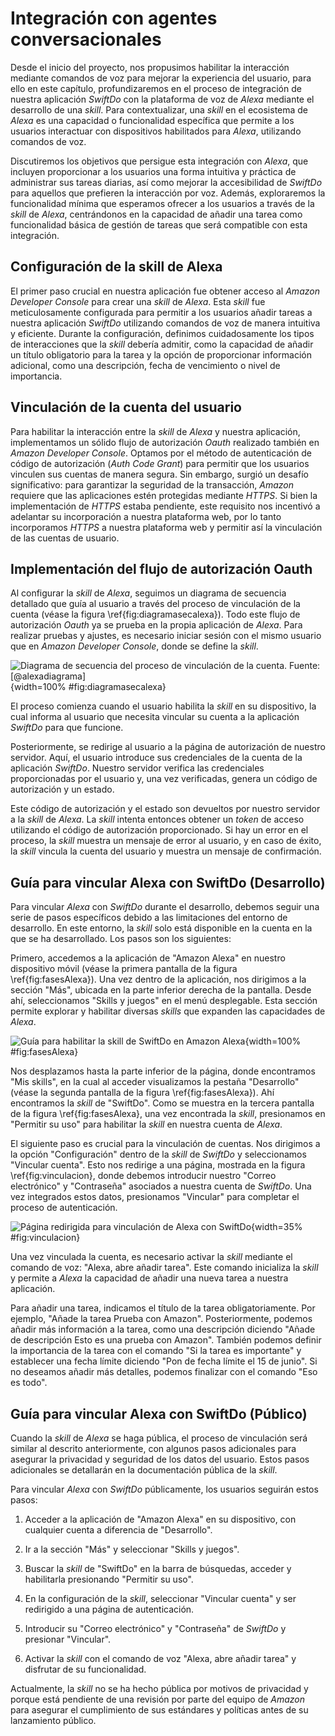# Integración con agentes conversacionales

Desde el inicio del proyecto, nos propusimos habilitar la interacción mediante comandos de voz para mejorar la experiencia del usuario, para ello en este capítulo, profundizaremos en el proceso de integración de nuestra aplicación *SwiftDo* con la plataforma de voz de *Alexa* mediante el desarrollo de una *skill*. Para contextualizar, una *skill* en el ecosistema de *Alexa* es una capacidad o funcionalidad específica que permite a los usuarios interactuar con dispositivos habilitados para *Alexa*, utilizando comandos de voz.

Discutiremos los objetivos que persigue esta integración con *Alexa*, que incluyen proporcionar a los usuarios una forma intuitiva y práctica de administrar sus tareas diarias, así como mejorar la accesibilidad de *SwiftDo* para aquellos que prefieren la interacción por voz. Además, exploraremos la funcionalidad mínima que esperamos ofrecer a los usuarios a través de la *skill* de *Alexa*, centrándonos en la capacidad de añadir una tarea como funcionalidad básica de gestión de tareas que será compatible con esta integración.

## Configuración de la skill de Alexa

El primer paso crucial en nuestra aplicación fue obtener acceso al *Amazon Developer Console* para crear una *skill* de *Alexa*. Esta *skill* fue meticulosamente configurada para permitir a los usuarios añadir tareas a nuestra aplicación *SwiftDo* utilizando comandos de voz de manera intuitiva y eficiente. Durante la configuración, definimos cuidadosamente los tipos de interacciones que la *skill* debería admitir, como la capacidad de añadir un título obligatorio para la tarea y la opción de proporcionar información adicional, como una descripción, fecha de vencimiento o nivel de importancia.

## Vinculación de la cuenta del usuario

Para habilitar la interacción entre la *skill* de *Alexa* y nuestra aplicación, implementamos un sólido flujo de autorización *Oauth* realizado también en *Amazon Developer Console*. Optamos por el método de autenticación de código de autorización (*Auth Code Grant*) para permitir que los usuarios vinculen sus cuentas de manera segura. Sin embargo, surgió un desafío significativo: para garantizar la seguridad de la transacción, *Amazon* requiere que las aplicaciones estén protegidas mediante *HTTPS*. Si bien la implementación de *HTTPS* estaba pendiente, este requisito nos incentivó a adelantar su incorporación a nuestra plataforma web, por lo tanto incorporamos *HTTPS*  a nuestra plataforma web y permitir así la vinculación de las cuentas de usuario.

## Implementación del flujo de autorización Oauth

Al configurar la *skill* de *Alexa*, seguimos un diagrama de secuencia detallado que guía al usuario a través del proceso de vinculación de la cuenta (véase la figura \ref{fig:diagramasecalexa}). Todo este flujo de autorización *Oauth* ya se prueba en la propia aplicación de *Alexa*. Para realizar pruebas y ajustes, es necesario iniciar sesión con el mismo usuario que en *Amazon Developer Console*, donde se define la *skill*.

![Diagrama de secuencia del proceso de vinculación de la cuenta. Fuente: [@alexadiagrama]](img/diagramasecalexa.png){width=100% #fig:diagramasecalexa}

El proceso comienza cuando el usuario habilita la *skill* en su dispositivo, la cual informa al usuario que necesita vincular su cuenta a la aplicación *SwiftDo* para que funcione.

Posteriormente, se redirige al usuario a la página de autorización de nuestro servidor. Aquí, el usuario introduce sus credenciales de la cuenta de la aplicación *SwiftDo*. Nuestro servidor verifica las credenciales proporcionadas por el usuario y, una vez verificadas, genera un código de autorización y un estado.

Este código de autorización y el estado son devueltos por nuestro servidor a la *skill* de *Alexa*. La *skill* intenta entonces obtener un *token* de acceso utilizando el código de autorización proporcionado. Si hay un error en el proceso, la *skill* muestra un mensaje de error al usuario, y en caso de éxito, la *skill* vincula la cuenta del usuario y muestra un mensaje de confirmación.

## Guía para vincular Alexa con SwiftDo (Desarrollo)

Para vincular *Alexa* con *SwiftDo* durante el desarrollo, debemos seguir una serie de pasos específicos debido a las limitaciones del entorno de desarrollo. En este entorno, la *skill* solo está disponible en la cuenta en la que se ha desarrollado. Los pasos son los siguientes:

Primero, accedemos a la aplicación de "Amazon Alexa" en nuestro dispositivo móvil (véase la primera pantalla de la figura \ref{fig:fasesAlexa}). Una vez dentro de la aplicación, nos dirigimos a la sección "Más", ubicada en la parte inferior derecha de la pantalla. Desde ahí, seleccionamos "Skills y juegos" en el menú desplegable. Esta sección permite explorar y habilitar diversas *skills* que expanden las capacidades de *Alexa*.

![Guía para habilitar la skill de SwiftDo en Amazon Alexa](img/fasesAlexa.png){width=100% #fig:fasesAlexa}

Nos desplazamos hasta la parte inferior de la página, donde encontramos "Mis skills", en la cual al acceder visualizamos la pestaña "Desarrollo" (véase la segunda pantalla de la figura \ref{fig:fasesAlexa}). Ahí encontramos la *skill* de "SwiftDo". Como se muestra en la tercera pantalla de la figura \ref{fig:fasesAlexa}, una vez encontrada la *skill*, presionamos en "Permitir su uso" para habilitar la *skill* en nuestra cuenta de *Alexa*.

El siguiente paso es crucial para la vinculación de cuentas. Nos dirigimos a la opción "Configuración" dentro de la *skill* de *SwiftDo* y seleccionamos "Vincular cuenta". Esto nos redirige a una página, mostrada en la figura \ref{fig:vinculacion}, donde debemos introducir nuestro "Correo electrónico" y "Contraseña" asociados a nuestra cuenta de *SwiftDo*. Una vez integrados estos datos, presionamos "Vincular" para completar el proceso de autenticación.

![Página redirigida para vinculación de Alexa con SwiftDo](img/vinculacion.png){width=35% #fig:vinculacion}

Una vez vinculada la cuenta, es necesario activar la *skill* mediante el comando de voz: "Alexa, abre añadir tarea". Este comando inicializa la *skill* y permite a *Alexa* la capacidad de añadir una nueva tarea a nuestra aplicación.

Para añadir una tarea, indicamos el título de la tarea obligatoriamente. Por ejemplo, "Añade la tarea Prueba con Amazon". Posteriormente, podemos añadir más información a la tarea, como una descripción diciendo "Añade de descripción Esto es una prueba con Amazon". También podemos definir la importancia de la tarea con el comando "Si la tarea es importante" y establecer una fecha límite diciendo "Pon de fecha límite el 15 de junio". Si no deseamos añadir más detalles, podemos finalizar con el comando "Eso es todo".

## Guía para vincular Alexa con SwiftDo (Público)

Cuando la *skill* de *Alexa* se haga pública, el proceso de vinculación será similar al descrito anteriormente, con algunos pasos adicionales para asegurar la privacidad y seguridad de los datos del usuario. Estos pasos adicionales se detallarán en la documentación pública de la *skill*.

Para vincular *Alexa* con *SwiftDo* públicamente, los usuarios seguirán estos pasos:

1. Acceder a la aplicación de "Amazon Alexa" en su dispositivo, con cualquier cuenta a diferencia de "Desarrollo".

2. Ir a la sección "Más" y seleccionar "Skills y juegos".

3. Buscar la *skill* de "SwiftDo" en la barra de búsquedas, acceder y habilitarla presionando "Permitir su uso".

4. En la configuración de la *skill*, seleccionar "Vincular cuenta" y ser redirigido a una página de autenticación.

5. Introducir su "Correo electrónico" y "Contraseña" de *SwiftDo* y presionar "Vincular".

6. Activar la *skill* con el comando de voz "Alexa, abre añadir tarea" y disfrutar de su funcionalidad.

Actualmente, la *skill* no se ha hecho pública por motivos de privacidad y porque está pendiente de una revisión por parte del equipo de *Amazon* para asegurar el cumplimiento de sus estándares y políticas antes de su lanzamiento público.
